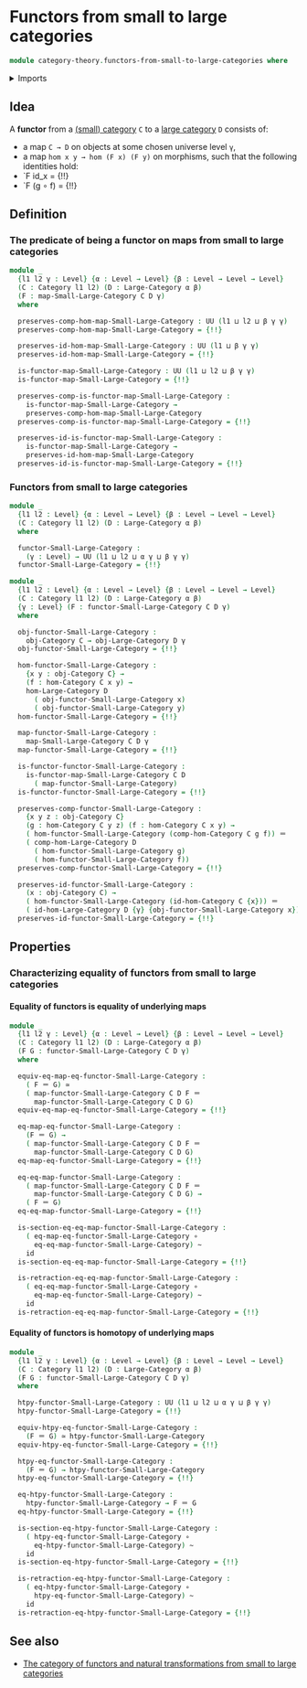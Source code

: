 # Functors from small to large categories

```agda
module category-theory.functors-from-small-to-large-categories where
```

<details><summary>Imports</summary>

```agda
open import category-theory.categories
open import category-theory.functors-from-small-to-large-precategories
open import category-theory.large-categories
open import category-theory.maps-from-small-to-large-categories

open import foundation.equivalences
open import foundation.function-types
open import foundation.homotopies
open import foundation.identity-types
open import foundation.universe-levels
```

</details>

## Idea

A **functor** from a [(small) category](category-theory.categories.md) `C` to a
[large category](category-theory.large-categories.md) `D` consists of:

- a map `C → D` on objects at some chosen universe level `γ`,
- a map `hom x y → hom (F x) (F y)` on morphisms, such that the following
  identities hold:
- `F id_x = {!!}
- `F (g ∘ f) = {!!}

## Definition

### The predicate of being a functor on maps from small to large categories

```agda
module _
  {l1 l2 γ : Level} {α : Level → Level} {β : Level → Level → Level}
  (C : Category l1 l2) (D : Large-Category α β)
  (F : map-Small-Large-Category C D γ)
  where

  preserves-comp-hom-map-Small-Large-Category : UU (l1 ⊔ l2 ⊔ β γ γ)
  preserves-comp-hom-map-Small-Large-Category = {!!}

  preserves-id-hom-map-Small-Large-Category : UU (l1 ⊔ β γ γ)
  preserves-id-hom-map-Small-Large-Category = {!!}

  is-functor-map-Small-Large-Category : UU (l1 ⊔ l2 ⊔ β γ γ)
  is-functor-map-Small-Large-Category = {!!}

  preserves-comp-is-functor-map-Small-Large-Category :
    is-functor-map-Small-Large-Category →
    preserves-comp-hom-map-Small-Large-Category
  preserves-comp-is-functor-map-Small-Large-Category = {!!}

  preserves-id-is-functor-map-Small-Large-Category :
    is-functor-map-Small-Large-Category →
    preserves-id-hom-map-Small-Large-Category
  preserves-id-is-functor-map-Small-Large-Category = {!!}
```

### Functors from small to large categories

```agda
module _
  {l1 l2 : Level} {α : Level → Level} {β : Level → Level → Level}
  (C : Category l1 l2) (D : Large-Category α β)
  where

  functor-Small-Large-Category :
    (γ : Level) → UU (l1 ⊔ l2 ⊔ α γ ⊔ β γ γ)
  functor-Small-Large-Category = {!!}

module _
  {l1 l2 : Level} {α : Level → Level} {β : Level → Level → Level}
  (C : Category l1 l2) (D : Large-Category α β)
  {γ : Level} (F : functor-Small-Large-Category C D γ)
  where

  obj-functor-Small-Large-Category :
    obj-Category C → obj-Large-Category D γ
  obj-functor-Small-Large-Category = {!!}

  hom-functor-Small-Large-Category :
    {x y : obj-Category C} →
    (f : hom-Category C x y) →
    hom-Large-Category D
      ( obj-functor-Small-Large-Category x)
      ( obj-functor-Small-Large-Category y)
  hom-functor-Small-Large-Category = {!!}

  map-functor-Small-Large-Category :
    map-Small-Large-Category C D γ
  map-functor-Small-Large-Category = {!!}

  is-functor-functor-Small-Large-Category :
    is-functor-map-Small-Large-Category C D
      ( map-functor-Small-Large-Category)
  is-functor-functor-Small-Large-Category = {!!}

  preserves-comp-functor-Small-Large-Category :
    {x y z : obj-Category C}
    (g : hom-Category C y z) (f : hom-Category C x y) →
    ( hom-functor-Small-Large-Category (comp-hom-Category C g f)) ＝
    ( comp-hom-Large-Category D
      ( hom-functor-Small-Large-Category g)
      ( hom-functor-Small-Large-Category f))
  preserves-comp-functor-Small-Large-Category = {!!}

  preserves-id-functor-Small-Large-Category :
    (x : obj-Category C) →
    ( hom-functor-Small-Large-Category (id-hom-Category C {x})) ＝
    ( id-hom-Large-Category D {γ} {obj-functor-Small-Large-Category x})
  preserves-id-functor-Small-Large-Category = {!!}
```

## Properties

### Characterizing equality of functors from small to large categories

#### Equality of functors is equality of underlying maps

```agda
module _
  {l1 l2 γ : Level} {α : Level → Level} {β : Level → Level → Level}
  (C : Category l1 l2) (D : Large-Category α β)
  (F G : functor-Small-Large-Category C D γ)
  where

  equiv-eq-map-eq-functor-Small-Large-Category :
    ( F ＝ G) ≃
    ( map-functor-Small-Large-Category C D F ＝
      map-functor-Small-Large-Category C D G)
  equiv-eq-map-eq-functor-Small-Large-Category = {!!}

  eq-map-eq-functor-Small-Large-Category :
    (F ＝ G) →
    ( map-functor-Small-Large-Category C D F ＝
      map-functor-Small-Large-Category C D G)
  eq-map-eq-functor-Small-Large-Category = {!!}

  eq-eq-map-functor-Small-Large-Category :
    ( map-functor-Small-Large-Category C D F ＝
      map-functor-Small-Large-Category C D G) →
    ( F ＝ G)
  eq-eq-map-functor-Small-Large-Category = {!!}

  is-section-eq-eq-map-functor-Small-Large-Category :
    ( eq-map-eq-functor-Small-Large-Category ∘
      eq-eq-map-functor-Small-Large-Category) ~
    id
  is-section-eq-eq-map-functor-Small-Large-Category = {!!}

  is-retraction-eq-eq-map-functor-Small-Large-Category :
    ( eq-eq-map-functor-Small-Large-Category ∘
      eq-map-eq-functor-Small-Large-Category) ~
    id
  is-retraction-eq-eq-map-functor-Small-Large-Category = {!!}
```

#### Equality of functors is homotopy of underlying maps

```agda
module _
  {l1 l2 γ : Level} {α : Level → Level} {β : Level → Level → Level}
  (C : Category l1 l2) (D : Large-Category α β)
  (F G : functor-Small-Large-Category C D γ)
  where

  htpy-functor-Small-Large-Category : UU (l1 ⊔ l2 ⊔ α γ ⊔ β γ γ)
  htpy-functor-Small-Large-Category = {!!}

  equiv-htpy-eq-functor-Small-Large-Category :
    (F ＝ G) ≃ htpy-functor-Small-Large-Category
  equiv-htpy-eq-functor-Small-Large-Category = {!!}

  htpy-eq-functor-Small-Large-Category :
    (F ＝ G) → htpy-functor-Small-Large-Category
  htpy-eq-functor-Small-Large-Category = {!!}

  eq-htpy-functor-Small-Large-Category :
    htpy-functor-Small-Large-Category → F ＝ G
  eq-htpy-functor-Small-Large-Category = {!!}

  is-section-eq-htpy-functor-Small-Large-Category :
    ( htpy-eq-functor-Small-Large-Category ∘
      eq-htpy-functor-Small-Large-Category) ~
    id
  is-section-eq-htpy-functor-Small-Large-Category = {!!}

  is-retraction-eq-htpy-functor-Small-Large-Category :
    ( eq-htpy-functor-Small-Large-Category ∘
      htpy-eq-functor-Small-Large-Category) ~
    id
  is-retraction-eq-htpy-functor-Small-Large-Category = {!!}
```

## See also

- [The category of functors and natural transformations from small to large categories](category-theory.category-of-functors-from-small-to-large-categories.md)
